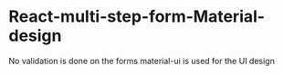 # React-multi-step-form-Material-design

No validation is done on the forms
material-ui is used for the UI design
